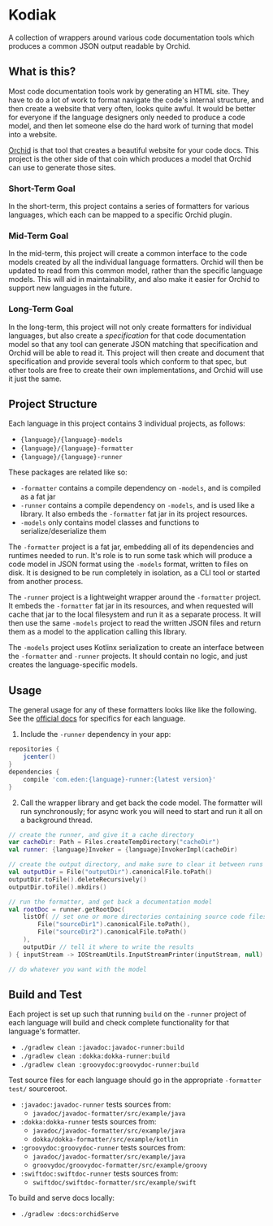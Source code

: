 # Kodiak

A collection of wrappers around various code documentation tools which produces a common JSON output readable by Orchid.

## What is this?

Most code documentation tools work by generating an HTML site. They have to do a lot of work to format navigate the 
code's internal structure, and then create a website that very often, looks quite awful. It would be better for everyone
if the language designers only needed to produce a code model, and then let someone else do the hard work of turning 
that model into a website.

[Orchid](https://orchid.netlify.com/) is that tool that creates a beautiful website for your code docs. This project is
the other side of that coin which produces a model that Orchid can use to generate those sites. 

### Short-Term Goal

In the short-term, this project contains a series of formatters for various languages, which each can be mapped to a 
specific Orchid plugin. 

### Mid-Term Goal

In the mid-term, this project will create a common interface to the code models created by all the individual language
formatters. Orchid will then be updated to read from this common model, rather than the specific language models. This 
will aid in maintainability, and also make it easier for Orchid to support new languages in the future. 

### Long-Term Goal

In the long-term, this project will not only create formatters for individual languages, but also create a 
_specification_ for that code documentation model so that any tool can generate JSON matching that specification and 
Orchid will be able to read it. This project will then create and document that specification and provide several tools
which conform to that spec, but other tools are free to create their own implementations, and Orchid will use it just
the same. 

## Project Structure

Each language in this project contains 3 individual projects, as follows:

- `{language}/{language}-models`
- `{language}/{language}-formatter`
- `{language}/{language}-runner`

These packages are related like so:

- `-formatter` contains a compile dependency on `-models`, and is compiled as a fat jar
- `-runner` contains a compile dependency on `-models`, and is used like a library. It also embeds the `-formatter` fat 
    jar in its project resources. 
- `-models` only contains model classes and functions to serialize/deserialize them

The `-formatter` project is a fat jar, embedding all of its dependencies and runtimes needed to run. It's role is to run
some task which will produce a code model in JSON format using the `-models` format, written to files on disk. It is 
designed to be run completely in isolation, as a CLI tool or started from another process.

The `-runner` project is a lightweight wrapper around the `-formatter` project. It embeds the `-formatter` fat jar in 
its resources, and when requested will cache that jar to the local filesystem and run it as a separate process. It will
then use the same `-models` project to read the written JSON files and return them as a model to the application calling
this library.

The `-models` project uses Kotlinx serialization to create an interface between the `-formatter` and `-runner` projects.
It should contain no logic, and just creates the language-specific models.

## Usage

The general usage for any of these formatters looks like like the following. See the 
[official docs](https://copper-leaf.github.io/kodiak) for specifics for each language.

1) Include the `-runner` dependency in your app:

```groovy
repositories {
    jcenter()
}
dependencies {
    compile 'com.eden:{language}-runner:{latest version}'
}
```

2) Call the wrapper library and get back the code model. The formatter will run synchronously; for async work you will 
    need to start and run it all on a background thread.

```kotlin
// create the runner, and give it a cache directory
var cacheDir: Path = Files.createTempDirectory("cacheDir")
val runner: {language}Invoker = {language}InvokerImpl(cacheDir)

// create the output directory, and make sure to clear it between runs
val outputDir = File("outputDir").canonicalFile.toPath()
outputDir.toFile().deleteRecursively()
outputDir.toFile().mkdirs()

// run the formatter, and get back a documentation model
val rootDoc = runner.getRootDoc(
    listOf( // set one or more directories containing source code files
        File("sourceDir1").canonicalFile.toPath(),
        File("sourceDir2").canonicalFile.toPath()
    ),
    outputDir // tell it where to write the results
) { inputStream -> IOStreamUtils.InputStreamPrinter(inputStream, null) } // handle STDOUT streams from the external process

// do whatever you want with the model
```

## Build and Test

Each project is set up such that running `build` on the `-runner` project of each language will build and check 
complete functionality for that language's formatter.

- `./gradlew clean :javadoc:javadoc-runner:build`
- `./gradlew clean :dokka:dokka-runner:build`
- `./gradlew clean :groovydoc:groovydoc-runner:build`

Test source files for each language should go in the appropriate `-formatter` `test/` sourceroot. 

- `:javadoc:javadoc-runner` tests sources from:
    - `javadoc/javadoc-formatter/src/example/java`
- `:dokka:dokka-runner` tests sources from:
    - `javadoc/javadoc-formatter/src/example/java`
    - `dokka/dokka-formatter/src/example/kotlin`
- `:groovydoc:groovydoc-runner` tests sources from:
    - `javadoc/javadoc-formatter/src/example/java`
    - `groovydoc/groovydoc-formatter/src/example/groovy`
- `:swiftdoc:swiftdoc-runner` tests sources from:
    - `swiftdoc/swiftdoc-formatter/src/example/swift`

To build and serve docs locally:

- `./gradlew :docs:orchidServe`
